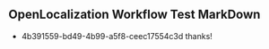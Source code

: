 ## OpenLocalization Workflow Test MarkDown
* 4b391559-bd49-4b99-a5f8-ceec17554c3d thanks!

<!--HONumber=Aug16_HO4-->


